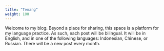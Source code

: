 ```yaml
---
title: "Tenang"
weight: 100
---
```


Welcome to my blog. Beyond a place for sharing, this space is a platform for my language practice. As such, each post will be bilingual. 
It will be in English, and in one of the following languages: Indonesian, Chinese, or Russian. There will be a new post every month.  